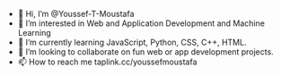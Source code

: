 - 👋 Hi, I’m @Youssef-T-Moustafa
- 👀 I’m interested in Web and Application Development and Machine Learning
- 🌱 I’m currently learning JavaScript, Python, CSS, C++, HTML.
- 💞️ I’m looking to collaborate on fun web or app development projects.
- 📫 How to reach me taplink.cc/youssefmoustafa

<!---
Youssef-T-Moustafa/Youssef-T-Moustafa is a ✨ special ✨ repository because its `README.md` (this file) appears on your GitHub profile.
You can click the Preview link to take a look at your changes.
--->
